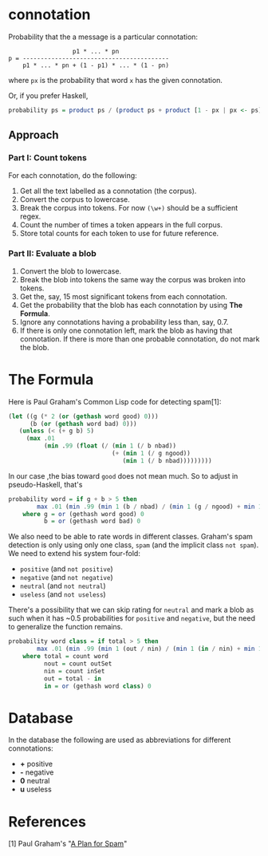 connotation
===========

Probability that the a message is a particular connotation:

                      p1 * ... * pn
    p = -----------------------------------------
        p1 * ... * pn + (1 - p1) * ... * (1 - pn)

where `px` is the probability that word `x` has the given connotation.

Or, if you prefer Haskell,

```haskell
probability ps = product ps / (product ps + product [1 - px | px <- ps])
```

## Approach

### Part I: Count tokens

For each connotation, do the following:

1. Get all the text labelled as a connotation (the corpus).
2. Convert the corpus to lowercase.
3. Break the corpus into tokens. For now `(\w+)` should be a sufficient regex.
4. Count the number of times a token appears in the full corpus.
5. Store total counts for each token to use for future reference.

### Part II: Evaluate a blob

1. Convert the blob to lowercase.
2. Break the blob into tokens the same way the corpus was broken into tokens.
3. Get the, say, 15 most significant tokens from each connotation.
4. Get the probability that the blob has each connotation by using **The Formula**.
5. Ignore any connotations having a probability less than, say, 0.7.
6. If there is only one connotation left, mark the blob as having that connotation. If there is more than one probable connotation, do not mark the blob.

# The Formula

Here is Paul Graham's Common Lisp code for detecting spam[1]:

```lisp
(let ((g (* 2 (or (gethash word good) 0)))
      (b (or (gethash word bad) 0)))
   (unless (< (+ g b) 5)
     (max .01
          (min .99 (float (/ (min 1 (/ b nbad))
                             (+ (min 1 (/ g ngood))
                                (min 1 (/ b nbad)))))))))
```

In our case ,the bias toward `good` does not mean much. So to adjust in pseudo-Haskell, that's

```haskell
probability word = if g + b > 5 then
        max .01 (min .99 (min 1 (b / nbad) / (min 1 (g / ngood) + min 1 (b / nbad))))
    where g = or (gethash word good) 0
          b = or (gethash word bad) 0
```

We also need to be able to rate words in different classes. Graham's spam detection is only using only one class, `spam` (and the implicit class `not spam`). We need to extend his system four-fold:

* `positive` (and `not positive`)
* `negative` (and `not negative`)
* `neutral` (and `not neutral`)
* `useless` (and `not useless`)

There's a possibility that we can skip rating for `neutral` and mark a blob as such when it has ~0.5 probabilities for `positive` and `negative`, but the need to generalize the function remains.

```haskell
probability word class = if total > 5 then
        max .01 (min .99 (min 1 (out / nin) / (min 1 (in / nin) + min 1 (out / nout))))
    where total = count word
          nout = count outSet
          nin = count inSet
          out = total - in
          in = or (gethash word class) 0
```


# Database

In the database the following are used as abbreviations for different connotations:

* **+** positive
* **-** negative
* **0** neutral
* **u** useless

# References

[1] Paul Graham's "[A Plan for Spam](http://www.paulgraham.com/spam.html)"